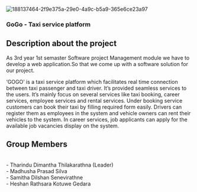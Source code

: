 ![188137464-2f9e375a-29e0-4a9c-b5a9-365e6ce23a97](https://user-images.githubusercontent.com/88552872/188137973-be52df68-7dd0-45be-b78b-38f8fa4f31bb.png)

<h3 align="left"> GoGo - Taxi service platform</h3>

<h2 align="left">Description about the project</h2>

As 3rd year 1st semaster Software project Management module we have to develop a web application.So that we come up with a software solution for our project.

‘GOGO’ is a taxi service platform which facilitates real time connection between taxi passenger and taxi driver. It’s provided seamless services to the users. It’s mainly focus on several services like taxi booking, career services, employee services and rental services. Under booking service customers can book their taxi by filling required form easily. Drivers can register them as employees in the system and vehicle owners can rent their vehicles to the system. In career services, job applicants can apply for the available job vacancies display on the system.
 
 <h2 align="left">Group Members</h2> <br>
 - Tharindu Dimantha Thilakarathna (Leader) <br>
 - Madhusha Prasad Silva <br>
 - Samitha Dilshan Senevirathne <br>
 - Heshan Rathsara Kotuwe Gedara <br>
 
 
